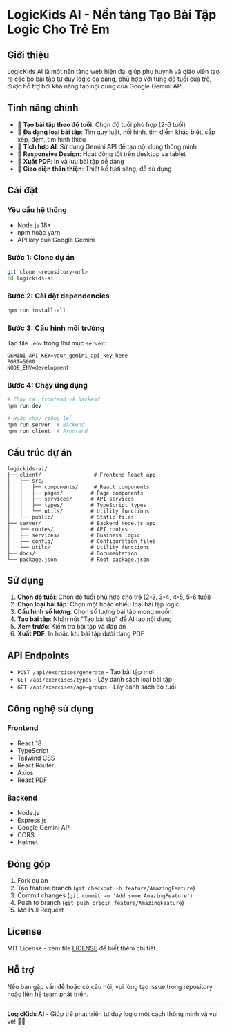 # LogicKids AI - Nền tảng Tạo Bài Tập Logic Cho Trẻ Em

## Giới thiệu

LogicKids AI là một nền tảng web hiện đại giúp phụ huynh và giáo viên tạo ra các bộ bài tập tư duy logic đa dạng, phù hợp với từng độ tuổi của trẻ, được hỗ trợ bởi khả năng tạo nội dung của Google Gemini API.

## Tính năng chính

- 🎯 **Tạo bài tập theo độ tuổi**: Chọn độ tuổi phù hợp (2-6 tuổi)
- 🧩 **Đa dạng loại bài tập**: Tìm quy luật, nối hình, tìm điểm khác biệt, sắp xếp, đếm, tìm hình thiếu
- 🤖 **Tích hợp AI**: Sử dụng Gemini API để tạo nội dung thông minh
- 📱 **Responsive Design**: Hoạt động tốt trên desktop và tablet
- 📄 **Xuất PDF**: In và lưu bài tập dễ dàng
- 🎨 **Giao diện thân thiện**: Thiết kế tươi sáng, dễ sử dụng

## Cài đặt

### Yêu cầu hệ thống
- Node.js 18+ 
- npm hoặc yarn
- API key của Google Gemini

### Bước 1: Clone dự án
```bash
git clone <repository-url>
cd logickids-ai
```

### Bước 2: Cài đặt dependencies
```bash
npm run install-all
```

### Bước 3: Cấu hình môi trường
Tạo file `.env` trong thư mục `server`:
```env
GEMINI_API_KEY=your_gemini_api_key_here
PORT=5000
NODE_ENV=development
```

### Bước 4: Chạy ứng dụng
```bash
# Chạy cả frontend và backend
npm run dev

# Hoặc chạy riêng lẻ
npm run server  # Backend
npm run client  # Frontend
```

## Cấu trúc dự án

```
logickids-ai/
├── client/                 # Frontend React app
│   ├── src/
│   │   ├── components/     # React components
│   │   ├── pages/         # Page components
│   │   ├── services/      # API services
│   │   ├── types/         # TypeScript types
│   │   └── utils/         # Utility functions
│   └── public/            # Static files
├── server/                # Backend Node.js app
│   ├── routes/            # API routes
│   ├── services/          # Business logic
│   ├── config/            # Configuration files
│   └── utils/             # Utility functions
├── docs/                  # Documentation
└── package.json           # Root package.json
```

## Sử dụng

1. **Chọn độ tuổi**: Chọn độ tuổi phù hợp cho trẻ (2-3, 3-4, 4-5, 5-6 tuổi)
2. **Chọn loại bài tập**: Chọn một hoặc nhiều loại bài tập logic
3. **Cấu hình số lượng**: Chọn số lượng bài tập mong muốn
4. **Tạo bài tập**: Nhấn nút "Tạo bài tập" để AI tạo nội dung
5. **Xem trước**: Kiểm tra bài tập và đáp án
6. **Xuất PDF**: In hoặc lưu bài tập dưới dạng PDF

## API Endpoints

- `POST /api/exercises/generate` - Tạo bài tập mới
- `GET /api/exercises/types` - Lấy danh sách loại bài tập
- `GET /api/exercises/age-groups` - Lấy danh sách độ tuổi

## Công nghệ sử dụng

### Frontend
- React 18
- TypeScript
- Tailwind CSS
- React Router
- Axios
- React PDF

### Backend
- Node.js
- Express.js
- Google Gemini API
- CORS
- Helmet

## Đóng góp

1. Fork dự án
2. Tạo feature branch (`git checkout -b feature/AmazingFeature`)
3. Commit changes (`git commit -m 'Add some AmazingFeature'`)
4. Push to branch (`git push origin feature/AmazingFeature`)
5. Mở Pull Request

## License

MIT License - xem file [LICENSE](LICENSE) để biết thêm chi tiết.

## Hỗ trợ

Nếu bạn gặp vấn đề hoặc có câu hỏi, vui lòng tạo issue trong repository hoặc liên hệ team phát triển.

---

**LogicKids AI** - Giúp trẻ phát triển tư duy logic một cách thông minh và vui vẻ! 🧠✨ 